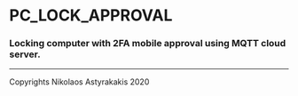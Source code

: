 # PC_LOCK_APPROVAL
### Locking computer with 2FA mobile approval using MQTT cloud server.



--------------------------------------------------------
Copyrights Nikolaos Astyrakakis 2020
